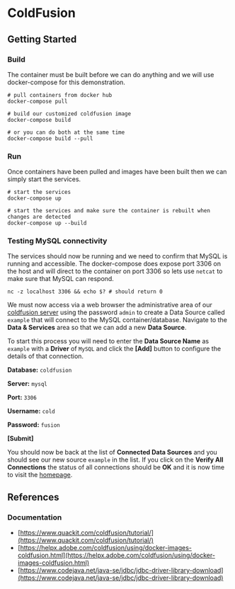 # ColdFusion

## Getting Started

### Build

The container must be built before we can do anything and we will use docker-compose for this demonstration.

```
# pull containers from docker hub
docker-compose pull

# build our customized coldfusion image
docker-compose build

# or you can do both at the same time
docker-compose build --pull
```

### Run

Once containers have been pulled and images have been built then we can simply start the services.

```
# start the services
docker-compose up

# start the services and make sure the container is rebuilt when changes are detected
docker-compose up --build
```

### Testing MySQL connectivity

The services should now be running and we need to confirm that MySQL is running and accessible. The docker-compose does expose port 3306 on the host and will direct to the container on port 3306 so lets use `netcat` to make sure that MySQL can respond.

```
nc -z localhost 3306 && echo $? # should return 0
```

We must now access via a web browser the administrative area of our [coldfusion server](http://localhost/CFIDE/administrator/index.cfm) using the password `admin` to create a Data Source called `example` that will connect to the MySQL container/database. Navigate to the **Data & Services** area so that we can add a new **Data Source**.

To start this process you will need to enter the **Data Source Name** as `example` with a **Driver** of `MySQL` and click the **[Add]** button to configure the details of that connection.

**Database:** `coldfusion`

**Server:** `mysql`

**Port:** `3306`

**Username:** `cold`

**Password:** `fusion`

**[Submit]**

You should now be back at the list of **Connected Data Sources** and you should see our new source `example` in the list. If you click on the **Verify All Connections** the status of all connections should be **OK** and it is now time to visit the [homepage](http://localhost).

## References

### Documentation

- [https://www.quackit.com/coldfusion/tutorial/](https://www.quackit.com/coldfusion/tutorial/)
- [https://helpx.adobe.com/coldfusion/using/docker-images-coldfusion.html](https://helpx.adobe.com/coldfusion/using/docker-images-coldfusion.html)
- [https://www.codejava.net/java-se/jdbc/jdbc-driver-library-download](https://www.codejava.net/java-se/jdbc/jdbc-driver-library-download)


